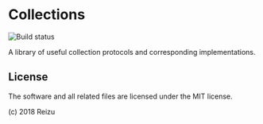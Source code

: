 # Collections
![Build status](https://travis-ci.org/reizu/swift-collections.svg?branch=master)

A library of useful collection protocols and corresponding implementations.

## License

The software and all related files are licensed under the MIT license.

(c) 2018 Reizu
